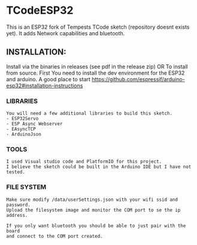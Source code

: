 # TCodeESP32
This is an ESP32 fork of Tempests TCode sketch (repository doesnt exists yet). It adds Network capabilities and bluetooth.

## INSTALLATION:
  Install via the binaries in releases (see pdf in the release zip)
  OR
  To install from source.
  First You need to install the dev environment for the ESP32 and arduino.
  A good place to start https://github.com/espressif/arduino-esp32#installation-instructions
  ### LIBRARIES 
    You will need a few additional libraries to build this sketch.
    - ESP32Servo
    - ESP Async Webserver
    - EAsyncTCP
    - ArduinoJson
    
  ### TOOLS
    I used Visual studio code and PlatformIO for this project.
    I believe the sketch could be built in the Arduino IDE but I have not tested.
    
  ### FILE SYSTEM
    Make sure modify /data/userSettings.json with your wifi ssid and password.
    Upload the filesystem image and monitor the COM port to se the ip address.
    
    If you only want bluetooth you should be able to just pair with the board 
    and connect to the COM port created.
